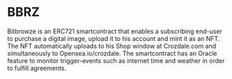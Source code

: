 # BBRZ
Bitbrowze is an ERC721 smartcontract that enables a subscribing end-user to purchase a digital image, upload it to his account and mint it as an NFT.
The NFT automatically uploads to his Shop window at Crozdale.com and simultaneously to Opensea.io/crozdale.
The smartcontract has an Oracle feature to monitor trigger-events such as internet time and weather in order to fulfill agreements.
